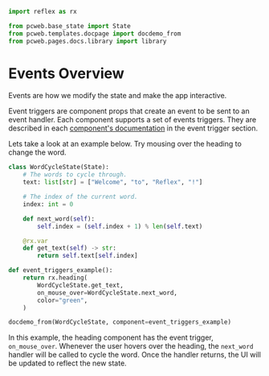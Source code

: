 ```python exec
import reflex as rx

from pcweb.base_state import State
from pcweb.templates.docpage import docdemo_from
from pcweb.pages.docs.library import library

```



# Events Overview

Events are how we modify the state and make the app interactive. 

Event triggers are component props that create an event to be sent to an event handler.
Each component supports a set of events triggers. They are described in each [component's documentation]({library.path}) in the event trigger section.


Lets take a look at an example below. Try mousing over the heading to change the word.

```python exec
class WordCycleState(State):
    # The words to cycle through.
    text: list[str] = ["Welcome", "to", "Reflex", "!"]

    # The index of the current word.
    index: int = 0

    def next_word(self):
        self.index = (self.index + 1) % len(self.text)

    @rx.var
    def get_text(self) -> str:
        return self.text[self.index]

def event_triggers_example():
    return rx.heading(
        WordCycleState.get_text,
        on_mouse_over=WordCycleState.next_word,
        color="green",
    )

```

```python eval
docdemo_from(WordCycleState, component=event_triggers_example)
```

In this example, the heading component has the event trigger, `on_mouse_over`.
Whenever the user hovers over the heading, the `next_word` handler will be called to cycle the word. Once the handler returns, the UI will be updated to reflect the new state.

